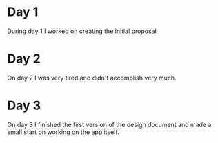 # Day 1
During day 1 I worked on creating the initial proposal

# Day 2
On day 2 I was very tired and didn't accomplish very much.

# Day 3
On day 3 I finished the first version of the design document and made a small
start on working on the app itself.

